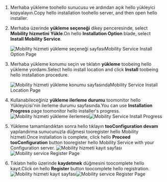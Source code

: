 1. <span data-ttu-id="13f0e-101">Merhaba yükleme toohello sunucusu ve ardından açık hello yükleyici kopyalayın.</span><span class="sxs-lookup"><span data-stu-id="13f0e-101">Copy hello installation toohello server, and then open hello installer.</span></span>
2. <span data-ttu-id="13f0e-102">Merhaba üzerinde **yükleme seçeneği** dikey penceresinde, select **Mobility hizmetini Yükle**.</span><span class="sxs-lookup"><span data-stu-id="13f0e-102">On hello **Installation Option** blade, select **Install Mobility Service**.</span></span>

    ![<span data-ttu-id="13f0e-103">Mobility hizmeti yükleme seçeneği sayfası</span><span class="sxs-lookup"><span data-stu-id="13f0e-103">Mobility Service Install Option Page</span></span> ](./media/site-recovery-install-mob-svc-gui/mobility1.png)
3. <span data-ttu-id="13f0e-104">Merhaba yükleme konumu seçin ve tıklatın **yükleme** toobeing hello yükleme yordamı.</span><span class="sxs-lookup"><span data-stu-id="13f0e-104">Select hello install location  and click **Install** toobeing hello installation procedure.</span></span>

    ![<span data-ttu-id="13f0e-105">Mobility hizmeti yükleme konumu sayfasında</span><span class="sxs-lookup"><span data-stu-id="13f0e-105">Mobility Service Install Location Page</span></span> ](./media/site-recovery-install-mob-svc-gui/mobility2.png)
4. <span data-ttu-id="13f0e-106">Kullanabileceğiniz **yükleme ilerleme durumu** toomonitor hello Yükleyicisi'nin ilerleme durumu sayfasında.</span><span class="sxs-lookup"><span data-stu-id="13f0e-106">You can use **Installation Progress** page toomonitor hello installer's progress.</span></span>
    <span data-ttu-id="13f0e-107">![Mobility hizmeti yükleme ilerlemesi](./media/site-recovery-install-mob-svc-gui/mobility3.png)</span><span class="sxs-lookup"><span data-stu-id="13f0e-107">![Mobility Service Install Progress ](./media/site-recovery-install-mob-svc-gui/mobility3.png)</span></span>

5. <span data-ttu-id="13f0e-108">Yükleme tamamlandıktan sonra hello tıklayın **tooConfiguration devam** yapılandırma sunucunuzla düğmesi tooregister hello Mobility hizmeti.</span><span class="sxs-lookup"><span data-stu-id="13f0e-108">Once installation is complete, click hello **Proceed tooConfiguration** button tooregister hello Mobility Service with your Configuration server.</span></span>
    <span data-ttu-id="13f0e-109">![Mobility hizmeti kayıt sayfası](./media/site-recovery-install-mob-svc-gui/mobility4.png)</span><span class="sxs-lookup"><span data-stu-id="13f0e-109">![Mobility service Register Page ](./media/site-recovery-install-mob-svc-gui/mobility4.png)</span></span>

6. <span data-ttu-id="13f0e-110">Tıklatın hello üzerinde **kaydetmek** düğmesini toocomplete hello kayıt.</span><span class="sxs-lookup"><span data-stu-id="13f0e-110">Click on hello **Register** button toocomplete hello registration.</span></span>
    <span data-ttu-id="13f0e-111">![Mobility hizmeti kayıt sayfası](./media/site-recovery-install-mob-svc-gui/mobility5.png)</span><span class="sxs-lookup"><span data-stu-id="13f0e-111">![Mobility service Register Page ](./media/site-recovery-install-mob-svc-gui/mobility5.png)</span></span>

